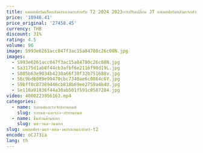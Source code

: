 ```yaml
---
title: แพลตฟอร์มแร็คหลังคารถเหมาะสำหรับ T2 2024 2023การปรับเปลี่ยน JT แพลตฟอร์มหลังคารถส่วนภายนอก
price: '18946.41'
price_original: '27458.45'
currency: THB
discount: 31%
rating: 4.5
volume: 96
image: S993e6261acc047f3ac15a84780c26c08N.jpg
images:
  - S993e6261acc047f3ac15a84780c26c08N.jpg
  - Sa3175d1ab8f44cb3afbf6e2116f90d19L.jpg
  - S805b63e9034b4230a66f30f32b751688v.jpg
  - S6c9bd6089e99470cbc7340ae6c0864c6Y.jpg
  - S9bff0c87369446cb818b69ee2759a4b4U.jpg
  - Se110a91836f44a30ab501f591c0587284.jpg
video: 4000223956163.mp4
categories:
  - name: รถยนต์และรถจักรยานยนต์
    slug: รถยนต-และรถจ-กรยานยนต
  - name: ชิ้นส่วนด้านนอก
    slug: นส-วนด-านนอก
slug: แพลตฟอร-มแร-คหล-งคารถเหมาะสำหร-t2
encode: oCJ73ia
lang: th
---
```

  